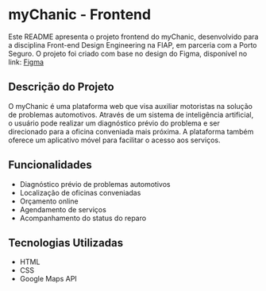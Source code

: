 # myChanic - Frontend

Este README apresenta o projeto frontend do myChanic, desenvolvido para a disciplina Front-end Design Engineering na FIAP, em parceria com a Porto Seguro. O projeto foi criado com base no design do Figma, disponível no link: [Figma](https://www.figma.com/file/LeOkc3Xm3smafnaznTdaum/Design-myChanic?type=design&node-id=0-1&mode=design&t=Z5XPPJG0mBT66PVs-0)

## Descrição do Projeto

O myChanic é uma plataforma web que visa auxiliar motoristas na solução de problemas automotivos. Através de um sistema de inteligência artificial, o usuário pode realizar um diagnóstico prévio do problema e ser direcionado para a oficina conveniada mais próxima. A plataforma também oferece um aplicativo móvel para facilitar o acesso aos serviços.

## Funcionalidades

- Diagnóstico prévio de problemas automotivos
- Localização de oficinas conveniadas
- Orçamento online
- Agendamento de serviços
- Acompanhamento do status do reparo

## Tecnologias Utilizadas

- HTML
- CSS
- Google Maps API
